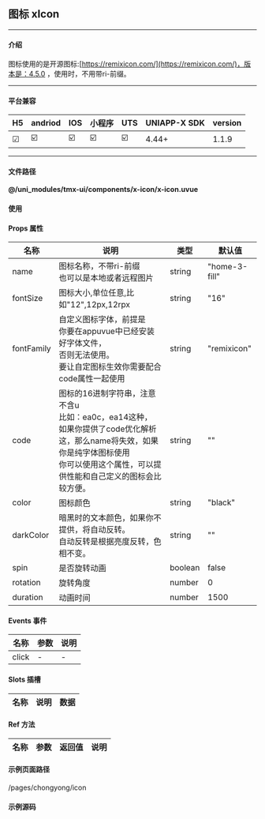 
## 图标 xIcon

***

#### 介绍

图标使用的是开源图标:[https://remixicon.com/](https://remixicon.com/)，版本是：4.5.0 ，使用时，不用带ri-前缀。

***

#### 平台兼容

| H5 | andriod | IOS | 小程序 | UTS | UNIAPP-X SDK | version |
| --- | --- | --- | --- | --- | --- | --- |
| ☑ | ☑️ | ☑️ | ☑️ | ☑️ | 4.44+ | 1.1.9 |

***

#### 文件路径

**@/uni_modules/tmx-ui/components/x-icon/x-icon.uvue**

#### 使用

<x-icon></x-icon>

#### Props 属性

| 名称 | 说明 | 类型 | 默认值 |
| ------ | ---- | ---- | ---- |
| name | 图标名称，不带ri-前缀<br>也可以是本地或者远程图片 | string | "home-3-fill" |
| fontSize | 图标大小,单位任意,比如"12",12px,12rpx | string | "16" |
| fontFamily | 自定义图标字体，前提是<br>你要在appuvue中已经安装好字体文件，<br>否则无法使用。<br>要让自定图标生效你需要配合code属性一起使用 | string | "remixicon" |
| code | 图标的16进制字符串，注意不含u<br>比如：ea0c，ea14这种，<br>如果你提供了code优化解析这，那么name将失效，如果你是纯字体图标使用<br>你可以使用这个属性，可以提供性能和自己定义的图标会比较方便。 | string | "" |
| color | 图标颜色 | string | "black" |
| darkColor | 暗黑时的文本颜色，如果你不提供，将自动反转。<br>自动反转是根据亮度反转，色相不变。 | string | "" |
| spin | 是否旋转动画 | boolean | false |
| rotation | 旋转角度 | number | 0 |
| duration | 动画时间 | number | 1500 |



#### Events 事件

| 名称 | 参数 | 说明 |
| ------ | ---- | ---- |
| click | - | - |


#### Slots 插槽

| 名称 | 说明 | 数据 |
| ------ | ---- | ---- |


#### Ref 方法

| 名称 | 参数 | 返回值 | 说明 |
| ------ | ---- | ---- | ---- |


#### 示例页面路径

/pages/chongyong/icon

#### 示例源码

<template>
	<!-- #ifdef APP -->
	<scroll-view style="flex:1">
	<!-- #endif -->
		
	<!-- #ifdef MP-WEIXIN -->
	<page-meta :page-style="`background-color:${xThemeConfigBgColor}`">
		<navigation-bar :background-color="xThemeConfigNavBgColor" :front-color="xThemeConfigNavFontColor"></navigation-bar>
	</page-meta>
	<!-- #endif -->
		<x-sheet>
			<x-text font-size="18" class="text-weight-b mb-8">图标 Icon</x-text>
			<x-text color="#999999" class="line-8">使用开源图标remixicon：https://remixicon.com/</x-text>
			<x-text color="error" class="line-8">name:只要名称就行，不要ri-前缀，比如router-line</x-text>
		</x-sheet>

		<x-sheet class="flex flex-row flex-row-center-between">
			<x-icon name="chat-3-line"></x-icon>
			<x-icon name="chat-3-fill"></x-icon>
			<x-icon name="contrast-drop-2-fill"></x-icon>
			<x-icon name="circle-line"></x-icon>
			<x-icon name="smartphone-line"></x-icon>
			<x-icon name="git-repository-private-fill"></x-icon>
			<x-icon name="mouse-fill"></x-icon>
		</x-sheet>

		<x-sheet>
			<x-text font-size="18" class=" text-weight-b">旋转 Rotation</x-text>
		</x-sheet>
		<x-sheet class="flex flex-row flex-row-center-start">
			<x-icon color="primary" font-size="32" name="arrow-up-line"></x-icon>
			<x-icon color="primary" :rotation="90" font-size="32" name="arrow-up-line"></x-icon>
			<x-icon color="primary" :rotation="180" font-size="32" name="arrow-up-line"></x-icon>
			<x-icon color="primary" :rotation="270" font-size="32" name="arrow-up-line"></x-icon>

		</x-sheet>

		<x-sheet>
			<x-text font-size="18" class=" text-weight-b">颜色 color</x-text>
			<x-text color="#999999" class="  ">更多属性见文档</x-text>
		</x-sheet>
		<x-sheet class="flex flex-row flex-row-center-between">
			<x-icon color="red" font-size="32" name="information-line"></x-icon>
			<x-icon color="primary" font-size="32" name="gps-line"></x-icon>
			<x-icon color="orange" font-size="32" name="headphone-line"></x-icon>
			<x-icon color="tea" font-size="32" name="rocket-fill"></x-icon>
			<x-icon color="green" font-size="32" name="mic-2-line"></x-icon>
			<x-icon color="blue" font-size="32" name="image-circle-line"></x-icon>
			<x-icon color="moccasin" font-size="32" name="plane-line"></x-icon>
		</x-sheet>
		<x-sheet>
			<x-text font-size="18" class=" text-weight-b">动画 Spin</x-text>
		</x-sheet>
		<x-sheet >
			<x-icon :spin="true" font-size="64" color="red" name="loader-4-fill" ></x-icon>
		</x-sheet>

		<view class="py-32"></view>
	<!-- #ifdef APP -->
	</scroll-view>
	<!-- #endif -->
</template>


<script lang="uts">
	export default {
		data() {
			return {
			}
		},
		onLoad() {

		},
		methods: {

		}
	}
</script>
		

